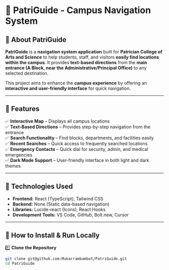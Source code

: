 # 📌 PatriGuide - Campus Navigation System  


## 🚀 About PatriGuide  
**PatriGuide** is a **navigation system application** built for **Patrician College of Arts and Science** to help students, staff, and visitors **easily find locations within the campus**. It provides **text-based directions** from the **main entrance (A Block, near the Administrative/Principal Office)** to any selected destination.  

This project aims to enhance the **campus experience** by offering an **interactive and user-friendly interface** for quick navigation.  

---

## 📌 Features  
✅ **Interactive Map** – Displays all campus locations  
✅ **Text-Based Directions** – Provides step-by-step navigation from the entrance  
✅ **Search Functionality** – Find blocks, departments, and facilities easily  
✅ **Recent Searches** – Quick access to frequently searched locations  
✅ **Emergency Contacts** – Quick dial for security, admin, and medical emergencies  
✅ **Dark Mode Support** – User-friendly interface in both light and dark themes  

---

## 📌 Technologies Used  
- **Frontend:** React (TypeScript), Tailwind CSS  
- **Backend:** None (Static data-based navigation)  
- **Libraries:** Lucide-react (Icons), React Hooks  
- **Development Tools:** VS Code, GitHub, Bolt.new, Cursor  

---

## 📌 How to Install & Run Locally  

1️⃣ **Clone the Repository**  
```sh
git clone git@github.com:Mukarrambambot/PatriGuide.git
cd PatriGuide
